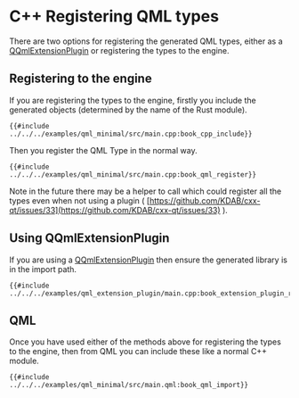 <!--
SPDX-FileCopyrightText: 2021 Klarälvdalens Datakonsult AB, a KDAB Group company <info@kdab.com>
SPDX-FileContributor: Andrew Hayzen <andrew.hayzen@kdab.com>

SPDX-License-Identifier: MIT OR Apache-2.0
-->

# C++ Registering QML types

There are two options for registering the generated QML types, either as a [QQmlExtensionPlugin](./qqmlextensionplugin.md) or registering the types to the engine.

## Registering to the engine

If you are registering the types to the engine, firstly you include the generated objects (determined by the name of the Rust module).

```cpp,ignore
{{#include ../../../examples/qml_minimal/src/main.cpp:book_cpp_include}}
```

Then you register the QML Type in the normal way.

```cpp,ignore
{{#include ../../../examples/qml_minimal/src/main.cpp:book_qml_register}}
```

Note in the future there may be a helper to call which could register all the types even when not using a plugin ( [https://github.com/KDAB/cxx-qt/issues/33](https://github.com/KDAB/cxx-qt/issues/33) ).

## Using QQmlExtensionPlugin

If you are using a [QQmlExtensionPlugin](./qqmlextensionplugin.md) then ensure the generated library is in the import path.

```cpp,ignore
{{#include ../../../examples/qml_extension_plugin/main.cpp:book_extension_plugin_register}}
```

## QML

Once you have used either of the methods above for registering the types to the engine, then from QML you can include these like a normal C++ module.

```qml,ignore
{{#include ../../../examples/qml_minimal/src/main.qml:book_qml_import}}
```
